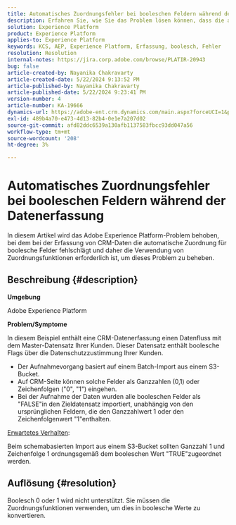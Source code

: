 ```yaml
---
title: Automatisches Zuordnungsfehler bei booleschen Feldern während der Datenerfassung
description: Erfahren Sie, wie Sie das Problem lösen können, dass die automatische Zuordnung in booleschen Feldern während der Datenerfassung fehlschlägt.
solution: Experience Platform
product: Experience Platform
applies-to: Experience Platform
keywords: KCS, AEP, Experience Platform, Erfassung, boolesch, Fehler
resolution: Resolution
internal-notes: https://jira.corp.adobe.com/browse/PLATIR-20943
bug: false
article-created-by: Nayanika Chakravarty
article-created-date: 5/22/2024 9:13:52 PM
article-published-by: Nayanika Chakravarty
article-published-date: 5/22/2024 9:23:41 PM
version-number: 4
article-number: KA-19666
dynamics-url: https://adobe-ent.crm.dynamics.com/main.aspx?forceUCI=1&pagetype=entityrecord&etn=knowledgearticle&id=b41f0a30-8018-ef11-9f8a-6045bd026dc7
exl-id: 489b4a70-e473-4d13-82b4-0e1e7a207d02
source-git-commit: afd82ddc6539a130afb1137583fbcc93dd047a56
workflow-type: tm+mt
source-wordcount: '208'
ht-degree: 3%

---
```


# Automatisches Zuordnungsfehler bei booleschen Feldern während der Datenerfassung


In diesem Artikel wird das Adobe Experience Platform-Problem behoben, bei dem bei der Erfassung von CRM-Daten die automatische Zuordnung für boolesche Felder fehlschlägt und daher die Verwendung von Zuordnungsfunktionen erforderlich ist, um dieses Problem zu beheben.

## Beschreibung {#description}


<b>Umgebung</b>

Adobe Experience Platform

<b>Problem/Symptome</b>

In diesem Beispiel enthält eine CRM-Datenerfassung einen Datenfluss mit dem Master-Datensatz Ihrer Kunden. Dieser Datensatz enthält boolesche Flags über die Datenschutzzustimmung Ihrer Kunden.

- Der Aufnahmevorgang basiert auf einem Batch-Import aus einem S3-Bucket.
- Auf CRM-Seite können solche Felder als Ganzzahlen (0,1) oder Zeichenfolgen (&quot;0&quot;, &quot;1&quot;) eingehen.
- Bei der Aufnahme der Daten wurden alle booleschen Felder als &quot;FALSE&quot;in den Zieldatensatz importiert, unabhängig von den ursprünglichen Feldern, die den Ganzzahlwert 1 oder den Zeichenfolgenwert &quot;1&quot;enthalten.


<u>Erwartetes Verhalten</u>:

Beim schemabasierten Import aus einem S3-Bucket sollten Ganzzahl 1 und Zeichenfolge 1 ordnungsgemäß dem booleschen Wert &quot;TRUE&quot;zugeordnet werden.


## Auflösung {#resolution}


Boolesch 0 oder 1 wird nicht unterstützt. Sie müssen die Zuordnungsfunktionen verwenden, um dies in boolesche Werte zu konvertieren.
